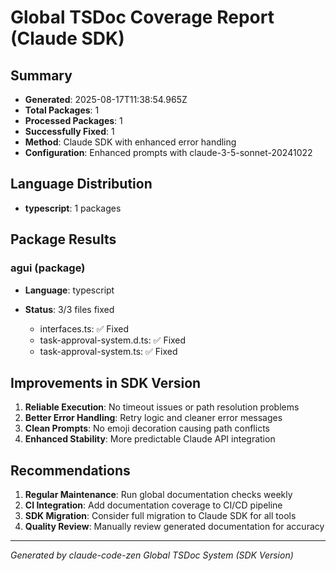 # Global TSDoc Coverage Report (Claude SDK)

## Summary
- **Generated**: 2025-08-17T11:38:54.965Z
- **Total Packages**: 1
- **Processed Packages**: 1
- **Successfully Fixed**: 1
- **Method**: Claude SDK with enhanced error handling
- **Configuration**: Enhanced prompts with claude-3-5-sonnet-20241022

## Language Distribution
- **typescript**: 1 packages

## Package Results

### agui (package)
- **Language**: typescript
- **Status**: 3/3 files fixed

  - interfaces.ts: ✅ Fixed
  - task-approval-system.d.ts: ✅ Fixed
  - task-approval-system.ts: ✅ Fixed


## Improvements in SDK Version
1. **Reliable Execution**: No timeout issues or path resolution problems
2. **Better Error Handling**: Retry logic and cleaner error messages  
3. **Clean Prompts**: No emoji decoration causing path conflicts
4. **Enhanced Stability**: More predictable Claude API integration

## Recommendations
1. **Regular Maintenance**: Run global documentation checks weekly
2. **CI Integration**: Add documentation coverage to CI/CD pipeline
3. **SDK Migration**: Consider full migration to Claude SDK for all tools
4. **Quality Review**: Manually review generated documentation for accuracy

---
*Generated by claude-code-zen Global TSDoc System (SDK Version)*
